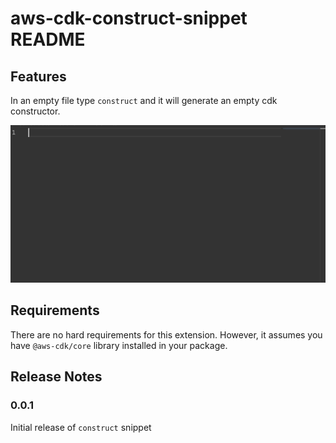# aws-cdk-construct-snippet README

## Features

In an empty file type `construct` and it will generate an empty cdk constructor.

![](./assets/example.gif)


## Requirements

There are no hard requirements for this extension. However, it assumes you have `@aws-cdk/core` library installed in your package.

## Release Notes

### 0.0.1

Initial release of `construct` snippet